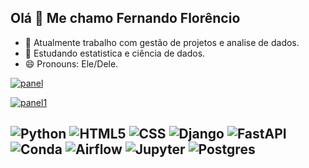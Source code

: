 ## Olá 👋 Me chamo Fernando Florêncio

- 🔭 Atualmente trabalho com gestão de projetos e analise de dados.
- 🌱 Estudando estatistica e ciência de dados.
- 😄 Pronouns: Ele/Dele.


[![panel](https://github-readme-stats.vercel.app/api?username=florenncio&show_icons=true&theme=dark&include_all_commits=true&count_private=true)](https://github.com/florenncio)

[![panel1](https://github-readme-stats.vercel.app/api/top-langs/?username=florenncio&layout=compact&langs_count=7&theme=dark)](https://github.com/florenncio)


![Python](https://img.shields.io/badge/Python-FFD43B?style=for-the-badge&logo=python&logoColor=darkgree)
![HTML5](https://img.shields.io/badge/HTML5-E34F26?style=for-the-badge&logo=html5&logoColor=white)
![CSS](https://img.shields.io/badge/CSS3-1572B6?style=for-the-badge&logo=css3&logoColor=white)
![Django](https://img.shields.io/badge/Django-092E20?style=for-the-badge&logo=django&logoColor=white)
![FastAPI](https://img.shields.io/badge/fastapi-109989?style=for-the-badge&logo=FASTAPI&logoColor=white)
![Conda](https://img.shields.io/badge/conda-342B029.svg?&style=for-the-badge&logo=anaconda&logoColor=white)
![Airflow](https://img.shields.io/badge/Airflow-017CEE?style=for-the-badge&logo=Apache%20Airflow&logoColor=white)
![Jupyter](https://img.shields.io/badge/Jupyter-F37626.svg?&style=for-the-badge&logo=Jupyter&logoColor=white)
![Postgres](https://img.shields.io/badge/PostgreSQL-316192?style=for-the-badge&logo=postgresql&logoColor=white)
-------------
